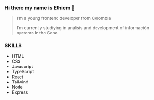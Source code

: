 ### Hi there my name is **Ethiem** 👋

>I'm a young frontend developer from Colombia
>
>I'm currently studiying in análisis and development of información systems
>In the Sena 

### SKILLS

- HTML
- CSS
- Javascript
- TypeScript
- React
- Tailwind
- Node
- Express



<!--
**Epg33/Epg33** is a ✨ _special_ ✨ repository because its `README.md` (this file) appears on your GitHub profile.

Here are some ideas to get you started:

- 🔭 I’m currently working on ...
- 🌱 I’m currently learning ...
- 👯 I’m looking to collaborate on ...
- 🤔 I’m looking for help with ...
- 💬 Ask me about ...
- 📫 How to reach me: ...
- 😄 Pronouns: ...
- ⚡ Fun fact: ...
-->
